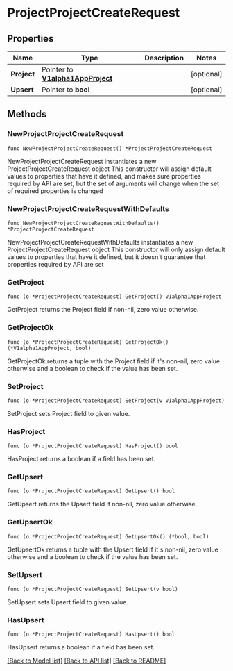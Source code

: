 # ProjectProjectCreateRequest

## Properties

Name | Type | Description | Notes
------------ | ------------- | ------------- | -------------
**Project** | Pointer to [**V1alpha1AppProject**](V1alpha1AppProject.md) |  | [optional] 
**Upsert** | Pointer to **bool** |  | [optional] 

## Methods

### NewProjectProjectCreateRequest

`func NewProjectProjectCreateRequest() *ProjectProjectCreateRequest`

NewProjectProjectCreateRequest instantiates a new ProjectProjectCreateRequest object
This constructor will assign default values to properties that have it defined,
and makes sure properties required by API are set, but the set of arguments
will change when the set of required properties is changed

### NewProjectProjectCreateRequestWithDefaults

`func NewProjectProjectCreateRequestWithDefaults() *ProjectProjectCreateRequest`

NewProjectProjectCreateRequestWithDefaults instantiates a new ProjectProjectCreateRequest object
This constructor will only assign default values to properties that have it defined,
but it doesn't guarantee that properties required by API are set

### GetProject

`func (o *ProjectProjectCreateRequest) GetProject() V1alpha1AppProject`

GetProject returns the Project field if non-nil, zero value otherwise.

### GetProjectOk

`func (o *ProjectProjectCreateRequest) GetProjectOk() (*V1alpha1AppProject, bool)`

GetProjectOk returns a tuple with the Project field if it's non-nil, zero value otherwise
and a boolean to check if the value has been set.

### SetProject

`func (o *ProjectProjectCreateRequest) SetProject(v V1alpha1AppProject)`

SetProject sets Project field to given value.

### HasProject

`func (o *ProjectProjectCreateRequest) HasProject() bool`

HasProject returns a boolean if a field has been set.

### GetUpsert

`func (o *ProjectProjectCreateRequest) GetUpsert() bool`

GetUpsert returns the Upsert field if non-nil, zero value otherwise.

### GetUpsertOk

`func (o *ProjectProjectCreateRequest) GetUpsertOk() (*bool, bool)`

GetUpsertOk returns a tuple with the Upsert field if it's non-nil, zero value otherwise
and a boolean to check if the value has been set.

### SetUpsert

`func (o *ProjectProjectCreateRequest) SetUpsert(v bool)`

SetUpsert sets Upsert field to given value.

### HasUpsert

`func (o *ProjectProjectCreateRequest) HasUpsert() bool`

HasUpsert returns a boolean if a field has been set.


[[Back to Model list]](../README.md#documentation-for-models) [[Back to API list]](../README.md#documentation-for-api-endpoints) [[Back to README]](../README.md)


